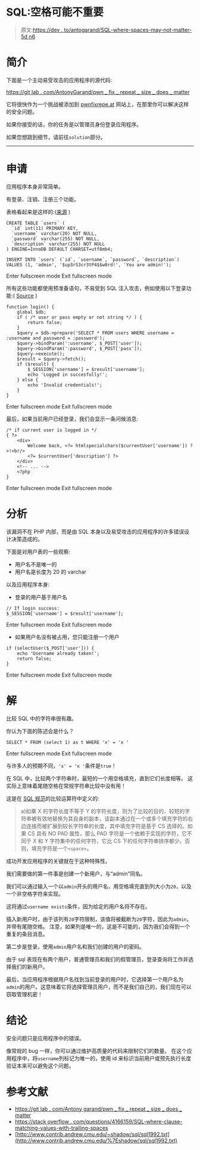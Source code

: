 # SQL:空格可能不重要

> 原文:[https://dev . to/antogarand/SQL-where-spaces-may-not-matter-5d n6](https://dev.to/antogarand/sql-where-spaces-may-not-matter-5dn6)

# 简介

下面是一个主动易受攻击的应用程序的源代码:

[https://git lab . com/AntonyGarand/pwn _ fix _ repeat _ size _ does _ matter](https://gitlab.com/AntonyGarand/pwn_fix_repeat_size_does_matter)

它将很快作为一个挑战被添加到 [pwnfixrepe.at](https://pwnfixrepe.at/challenges.html) 网站上，在那里你可以解决这样的安全问题。

如果你接受的话，你的任务是以管理员身份登录应用程序。

如果您想跳到细节，请前往`solution`部分。

* * *

# 申请

应用程序本身非常简单。

有登录、注销、注册三个功能。

表格看起来是这样的:([来源](https://gitlab.com/AntonyGarand/pwn_fix_repeat_size_does_matter/blob/master/setup.sql) )

```
CREATE TABLE `users` (
  `id` int(11) PRIMARY KEY,
  `username` varchar(20) NOT NULL,
  `password` varchar(255) NOT NULL,
  `description` varchar(255) NOT NULL
) ENGINE=InnoDB DEFAULT CHARSET=utf8mb4;

INSERT INTO `users` (`id`, `username`, `password`, `description`) VALUES (1, 'admin', '$up3rS3cr3tP4$$w0rd!', 'You are admin!'); 
```

Enter fullscreen mode Exit fullscreen mode

所有这些功能都使用预准备语句，不易受到 SQL 注入攻击，例如使用以下登录功能:( [Source](https://gitlab.com/AntonyGarand/pwn_fix_repeat_size_does_matter/blob/master/functions.php) )

```
function login() {
    global $db;
    if ( /* user or pass empty or not string */ ) {
        return false;
    }
    $query = $db->prepare('SELECT * FROM users WHERE username = :username and password = :password');
    $query->bindParam(':username', $_POST['user']);
    $query->bindParam(':password', $_POST['pass']);
    $query->execute();
    $result = $query->fetch();
    if ($result) {
        $_SESSION['username'] = $result['username'];
        echo 'Logged in succesfully!';
    } else {
        echo 'Invalid credentials!';
    }
} 
```

Enter fullscreen mode Exit fullscreen mode

最后，如果当前用户已经登录，我们会显示一条问候消息:

```
/* if current user is logged in */ 
{ ?>
    <div>
        Welcome back, <?= htmlspecialchars($currentUser['username']) ?>!<br/>
        <?= $currentUser['description'] ?>
    </div>
    <!-- ... -->
    <?php
} 
```

Enter fullscreen mode Exit fullscreen mode

# 分析

该漏洞不在 PHP 内部，而是由 SQL 本身以及易受攻击的应用程序的许多错误设计决策造成的。

下面是对用户表的一些观察:

*   用户名不是唯一的
*   用户名是长度为 20 的 varchar

以及应用程序本身:

*   登录的用户基于用户名

```
// If login success: 
$_SESSION['username'] = $result['username']; 
```

Enter fullscreen mode Exit fullscreen mode

*   如果用户名没有被占用，您只能注册一个用户

```
if (selectUser($_POST['user'])) {
    echo 'Username already taken!';
    return false;
} 
```

Enter fullscreen mode Exit fullscreen mode

# 解

比较 SQL 中的字符串很有趣。

你认为下面的陈述会是什么？

```
SELECT * FROM (select 1) as t WHERE 'x' = 'x ' 
```

Enter fullscreen mode Exit fullscreen mode

与许多人的预期不同，`'x' = 'x '`条件是`true`！

在 SQL 中，比较两个字符串时，最短的一个用空格填充，直到它们长度相等。
这实际上意味着尾随空格在常规字符串比较中没有用！

这是在 [SQL 规范](http://www.contrib.andrew.cmu.edu/~shadow/sql/sql1992.txt)的比较运算符中定义的:

> a)如果 X 的字符长度不等于 Y 的字符长度，则为了比较的目的，较短的字符串被有效地替换为其自身的副本，该副本通过在一个或多个填充字符的右边连接而被扩展到较长字符串的长度，其中填充字符是基于 CS 选择的。如果 CS 具有 NO PAD 属性，那么 PAD 字符是一个依赖于实现的字符，它不同于 X 和 Y 字符集中的任何字符，它比 CS 下的任何字符串排序都少。否则，填充字符是一个`<space>`。

成功开发应用程序的关键就在于这种特殊性。

我们需要做的第一件事是创建一个新用户，与“admin”同名。

我们可以通过输入一个以`admin`开头的用户名，用空格填充直到列大小为`20`，以及一个非空格字符来实现。

这将通过`username exists`条件，因为给定的用户名将不存在。

插入新用户时，由于该列有`20`字符限制，该值将被截断为`20`字符，因此为`admin`，并带有尾随空格。
注意，如果列是唯一的，这是不可能的，因为我们会得到一个重复的条目消息。

第二步是登录，使用`admin`用户名和我们创建的用户的密码。

由于 sql 表现在有两个用户，普通管理员和我们的假管理员，登录查询将工作并选择我们的新用户。

最后，当应用程序根据用户名找到当前登录的用户时，它选择第一个用户名为`admin`的用户。这意味着它将选择管理员用户，而不是我们自己的，我们现在可以窃取管理机密！

# 结论

安全问题只是应用程序中的错误。

像常规的 bug 一样，你可以通过维护高质量的代码来限制它们的数量。
在这个应用程序中，将`username`列标记为唯一的，使用 id 来标识当前用户或预先执行长度验证本来可以避免这个问题。

# 参考文献

*   [https://git lab . com/Antony garand/pwn _ fix _ repeat _ size _ does _ matter](https://gitlab.com/AntonyGarand/pwn_fix_repeat_size_does_matter)
*   [https://stack overflow . com/questions/4166159/SQL-where-clause-matching-values-with-trailing-spaces](https://stackoverflow.com/questions/4166159/sql-where-clause-matching-values-with-trailing-spaces)
*   [http://www.contrib.andrew.cmu.edu/~shadow/sql/sql1992.txt](http://www.contrib.andrew.cmu.edu/%7Eshadow/sql/sql1992.txt)
